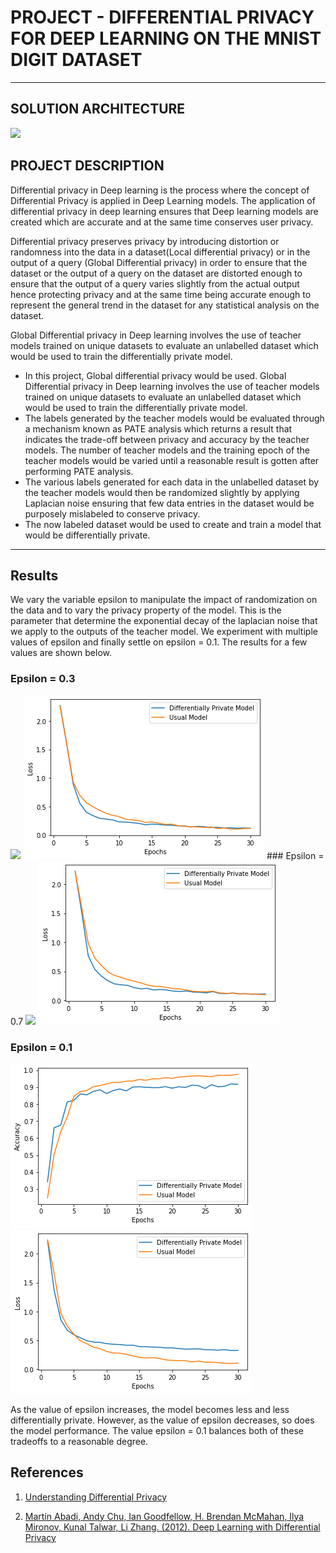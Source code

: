# PROJECT - DIFFERENTIAL PRIVACY FOR DEEP LEARNING ON THE MNIST DIGIT DATASET

---

## SOLUTION ARCHITECTURE



<img src="http://cleverhans.io/assets/pate-full.png">



## PROJECT DESCRIPTION

Differential privacy in Deep learning is the process where the concept of Differential Privacy is applied in Deep Learning models. The application of differential privacy in deep learning ensures that Deep learning models are created which are accurate and at the same time conserves user privacy.  

Differential privacy preserves privacy by introducing distortion or randomness into the data in a dataset(Local differential privacy) or in the output of a query (Global Differential privacy) in order to ensure that the dataset or the output of a query on the dataset are distorted enough to ensure that the output of a query varies slightly from the actual output hence protecting privacy and at the same time being accurate enough to represent the general trend in the dataset for any statistical analysis on the dataset.  

Global Differential privacy in Deep learning involves the use of teacher models trained on unique datasets to evaluate an unlabelled dataset which would be used to train the differentially private model.  


- In this project, Global differential privacy would be used. Global Differential privacy in Deep learning involves the use of teacher models trained on unique datasets to evaluate an unlabelled dataset which would be used to train the differentially private model.
- The labels generated by the teacher models would be evaluated through a mechanism known as PATE analysis which returns a result that indicates the trade-off between privacy and accuracy by the teacher models. The number of teacher models and the training epoch of the teacher models would be varied until a reasonable result is gotten after performing PATE analysis.
- The various labels generated for each data in the unlabelled dataset by the teacher models would then be randomized slightly by applying Laplacian noise ensuring that few data entries in the dataset would be purposely mislabeled to conserve privacy. 
- The now labeled dataset would be used to create and train a model that would be differentially private. 

---

## Results
We vary the variable epsilon to manipulate the impact of randomization on the data and to vary the privacy property of the model. This is the parameter that determine the exponential decay of the laplacian noise that we apply to the outputs of the teacher model. We experiment with multiple values of epsilon and finally settle on epsilon = 0.1. The results for a few values are shown below. 
### Epsilon = 0.3
<img src="https://github.com/ishaanrf1/COMSE6998_DP/blob/main/plots/acc_ep_3e-1.png">
<img src="https://github.com/ishaanrf1/COMSE6998_DP/blob/main/plots/loss_ep_3e-1.png">
### Epsilon = 0.7
<img src="https://github.com/ishaanrf1/COMSE6998_DP/blob/main/plots/acc_ep_7e-1.png">
<img src="https://github.com/ishaanrf1/COMSE6998_DP/blob/main/plots/loss_ep_7e-1.png">

### Epsilon = 0.1
<img src="https://github.com/ishaanrf1/COMSE6998_DP/blob/main/plots/acc_ep_1e-1.png">
<img src="https://github.com/ishaanrf1/COMSE6998_DP/blob/main/plots/loss_ep_1e-1.png">

As the value of epsilon increases, the model becomes less and less differentially private. However, as the value of epsilon decreases, so does the model performance. 
The value epsilon = 0.1 balances both of these tradeoffs to a reasonable degree. 


## References

1. [Understanding Differential Privacy](https://towardsdatascience.com/understanding-differential-privacy-85ce191e198a)

2. [Martín Abadi, Andy Chu, Ian Goodfellow, H. Brendan McMahan, Ilya Mironov, Kunal Talwar, Li Zhang. (2012). Deep Learning with Differential Privacy](https://arxiv.org/abs/1607.00133)
